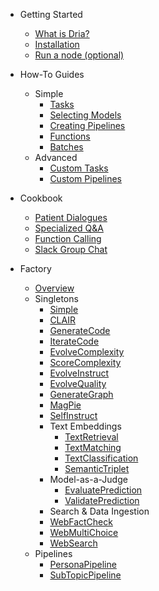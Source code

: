 * Getting Started
  * [What is Dria?](/)
  * [Installation](quickstart.md)
  * [Run a node (optional)](node.md)
* How-To Guides
  * Simple
    * [Tasks](how-to/tasks.md)
    * [Selecting Models](how-to/models.md)
    * [Creating Pipelines](how-to/pipelines.md)
    * [Functions](how-to/functions.md)
    * [Batches](how-to/batches.md)
  * Advanced
    * [Custom Tasks](how-to/workflows.md)
    * [Custom Pipelines](how-to/diversity.md)

* Cookbook
  * [Patient Dialogues](cookbook/patient_dialogues.md)
  * [Specialized Q&A](cookbook/qa.md)
  * [Function Calling](cookbook/function_calling.md)
  * [Slack Group Chat](cookbook/slack.md)
* Factory
  * [Overview](factory/overview.md)
  * Singletons
    * [Simple](factory/simple.md)
    * [CLAIR](factory/clair.md)
    * [GenerateCode](factory/code_generation.md)
    * [IterateCode](factory/iterate_code.md)
    * [EvolveComplexity](factory/instruction_evolution.md)
    * [ScoreComplexity](factory/quality_evolution.md)
    * [EvolveInstruct](factory/web_fact_check.md)
    * [EvolveQuality](factory/web_multi_choice.md)
    * [GenerateGraph](factory/web_search.md)
    * [MagPie](factory/magpie.md)
    * [SelfInstruct](factory/self_instruct.md)
    * Text Embeddings
      * [TextRetrieval](factory/text_retrieval.md)
      * [TextMatching](factory/text_matching.md)
      * [TextClassification](factory/text_classification.md)
      * [SemanticTriplet](factory/semantic_triplet.md)
    * Model-as-a-Judge
      * [EvaluatePrediction](factory/evaluate.md)
      * [ValidatePrediction](factory/validate.md)
    * Search & Data Ingestion
    * [WebFactCheck](factory/web_fact_check.md)
    * [WebMultiChoice](factory/web_multi_choice.md)
    * [WebSearch](factory/web_search.md)
  * Pipelines
    * [PersonaPipeline](factory/persona.md)
    * [SubTopicPipeline](factory/subtopic.md)